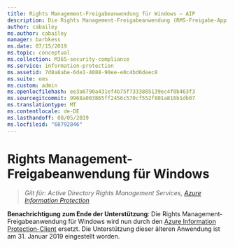 ```yaml
---
title: Rights Management-Freigabeanwendung für Windows – AIP
description: Die Rights Management-Freigabeanwendung (RMS-Freigabe-App) für Windows wird nicht mehr unterstützt.
author: cabailey
ms.author: cabailey
manager: barbkess
ms.date: 07/15/2019
ms.topic: conceptual
ms.collection: M365-security-compliance
ms.service: information-protection
ms.assetid: 7d8a8abe-6de1-4088-90ee-e0c4bd6deec8
ms.suite: ems
ms.custom: admin
ms.openlocfilehash: ee3a6790a431ef4b75f7333885139ec4f0b463f3
ms.sourcegitcommit: 9968a003865ff2456c570cf552f801a816b1db07
ms.translationtype: MT
ms.contentlocale: de-DE
ms.lasthandoff: 08/05/2019
ms.locfileid: "68792846"
---
```

# <a name="rights-management-sharing-application-for-windows"></a>Rights Management-Freigabeanwendung für Windows

>*Gilt für: Active Directory Rights Management Services, [Azure Information Protection](https://azure.microsoft.com/pricing/details/information-protection)*

**Benachrichtigung zum Ende der Unterstützung**: Die Rights Management-Freigabeanwendung für Windows wird nun durch den [Azure Information Protection-Client](aip-client.md) ersetzt. Die Unterstützung dieser älteren Anwendung ist am 31. Januar 2019 eingestellt worden.
